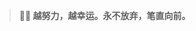 ﻿---
home: true
heroImage: ./images/cover.jpg
heroText: 凌霜盛开 西风不落
tagline: 宝剑锋从磨砺出, 菊花香自苦寒来
actionText: 越努力 越幸运 →
actionLink: /webNote/
slidebar: auto
sidebarDepth: 5
meta:
  - name: description
    content: 小石头的笔记本
  - name: keywords
    content: 前端 学习 笔记 小石头 xing.org1^ HTML CSS JS VUE
features:
  - title: 个人介绍
    details: 凭着一腔热血和执着，从艺术届转来IT届。从事前端工作将近三年，但始终是一名需要不断学习的前端界的小学生~
  - title: 技术笔记
    details: HTML笔记、CSS笔记、JS笔记、VUE笔记、Python笔记...所有我学习的笔记全都记录在这里，画条属于我的学习轨迹。
  - title: 生活记录
    details: 除了技术，还有生活。以前我喜欢将日记写在收藏的本子上，将照片存到qq空间。这次索性全部搜集在这里！
footer: MIT Licensed | Copyright © 2018-present xing.org1^
---
> **:woman_technologist: 越努力，越幸运。永不放弃，笔直向前。**

<!-- # :woman_technologist:小石头的前端学习笔记  -->
<!-- [[toc]] -->

<!-- ![xing.org1^](./images/logo.jpg) -->


